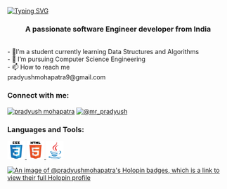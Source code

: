 [![Typing SVG](https://readme-typing-svg.demolab.com?font=Fira+Code&pause=1000&color=F0F7D6&center=true&vCenter=true&random=false&width=435&lines=Hello+%F0%9F%A4%9D%E2%9D%95I+am+Pradyush+Mohapatra)](https://git.io/typing-svg)
<h3 align="center"  >A passionate software Engineer developer from India</h3><br>
- 💞️I’m a student currently learning Data Structures and Algorithms <br>
 - 🌱 I’m pursuing Computer Science Engineering <br>
- 📫 How to reach me <br>
  pradyushmohapatra9@gmail.com <br>

  
<h3 align="left">Connect with me:</h3>
<p align="left">
<a href="https://linkedin.com/in/pradyush mohapatra" target="blank"><img align="center" src="https://raw.githubusercontent.com/rahuldkjain/github-profile-readme-generator/master/src/images/icons/Social/linked-in-alt.svg" alt="pradyush mohapatra" height="30" width="40" /></a>
<a href="https://instagram.com/@mr_pradyush" target="blank"><img align="center" src="https://raw.githubusercontent.com/rahuldkjain/github-profile-readme-generator/master/src/images/icons/Social/instagram.svg" alt="@mr_pradyush" height="30" width="40" /></a>
</p>

<h3 align="left">Languages and Tools:</h3>
<p align="left"> <a href="https://www.w3schools.com/css/" target="_blank" rel="noreferrer"> <img src="https://raw.githubusercontent.com/devicons/devicon/master/icons/css3/css3-original-wordmark.svg" alt="css3" width="40" height="40"/> </a> <a href="https://www.w3.org/html/" target="_blank" rel="noreferrer"> <img src="https://raw.githubusercontent.com/devicons/devicon/master/icons/html5/html5-original-wordmark.svg" alt="html5" width="40" height="40"/> </a> <a href="https://www.java.com" target="_blank" rel="noreferrer"> <img src="https://raw.githubusercontent.com/devicons/devicon/master/icons/java/java-original.svg" alt="java" width="40" height="40"/> </a> </p>

[![An image of @pradyushmohapatra's Holopin badges, which is a link to view their full Holopin profile](https://holopin.me/pradyushmohapatra)](https://holopin.io/@pradyushmohapatra)
  
<!---
pradyush-mohapatra/pradyush-mohapatra is a ✨ special ✨ repository because its `README.md` (this file) appears on your GitHub profile.
You can click the Preview link to take a look at your changes.
--->
